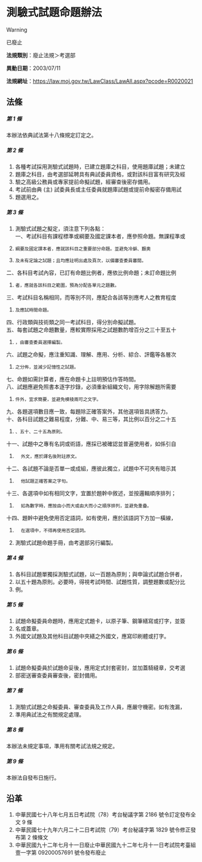 # 測驗式試題命題辦法


> [!WARNING]
> 已廢止


**法規類別**：廢止法規＞考選部

**異動日期**：2003/07/11  

**法規網址**：https://law.moj.gov.tw/LawClass/LawAll.aspx?pcode=R0020021



## 法條
##### 第 1 條
本辦法依典試法第十八條規定訂定之。

##### 第 2 條
1. 各種考試採用測驗式試題時，已建立題庫之科目，使用題庫試題；未建立
1. 題庫之科目，由考選部延聘具有典試委員資格，或對該科目富有研究及經
1. 驗之高級公務員或專家提前命擬試題，經審查後密存備用。
1. 考試前由典 (主) 試委員長或主任委員就題庫試題或提前命擬密存備用試
1. 題選用之。

##### 第 3 條
1. 測驗式試題之擬定，須注意下列各點：  
一、考試科目有課程標準或綱要及國定課本者，應參照命題。無課程準或
1.     綱要及國定課本者，應就該科目之重要部分命題。並避免冷僻、艱奧
1.     及未有定論之試題；且均應註明出處及頁次，以備審查委員審閱。  
二、各科目考試內容，已訂有命題比例者，應依比例命題；未訂命題比例
1.     者，應就各該科目之範圍，預為分配各單元之題數。  
三、考試科目名稱相同，而等別不同，應配合各該等別應考人之教育程度
1.     及應試時間命題。  
四、行政類與技術類之同一考試科目，得分別命擬試題。  
五、每套試題之命題數量，應較實際採用之試題數酌增百分之三十至五十
1.     ，由審查委員選擇編製。  
六、試題之命擬，應注重知識、理解、應用、分析、綜合、評鑑等各層次
1.     之分佈，並減少記憶性之試題。  
七、命題如需計算者，應在命題卡上註明預估作答時間。  
八、試題應避免照書本逐字抄錄，必須重新組織文句，用字除解題所需要
1.     件外，宜求簡要，並避免模稜兩可之文字。  
九、各題選項數目應一致，每題除正確答案外，其他選項皆具誘答力。  
十、各科目試題之難易程度，分難、中、易三等，其比例以百分之二十五
1.     、五十、二十五為原則。  
十一、試題中之專有名詞或術語，應採已被確認並普遍使用者，如係引自
1.       外文，應於譯名後附註原文。  
十二、各試題不論是否單一或成組，應彼此獨立，試題中不可夾有暗示其
1.       他試題正確答案之字句。  
十三、各選項中如有相同文字，宜置於題幹中敘述，並按邏輯順序排列；
1.       如為數字時，應按由小而大或由大而小之順序排列，並避免重疊。  
十四、題幹中避免使用否定語詞，如有使用，應於該語詞下方加一橫線，
1.       在選項中，不得再使用否定語詞。
1. 測驗式試題命題手冊，由考選部另行編製。

##### 第 4 條
1. 各科目試題單獨採測驗式試題，以一百題為原則；與申論式試題合併者，
1. 以五十題為原則。必要時，得視考試時間、試題性質，調整題數或配分比
1. 例。

##### 第 5 條
1. 試題命擬委員命題時，應用定式題卡，以原子筆、鋼筆繕寫或打字，並簽
1. 名或蓋章。
1. 外國文試題及其他科目試題中夾繕之外國文，應寫印刷體或打字。

##### 第 6 條
1. 試題命擬委員於試題命妥後，應用定式封套密封，並加蓋騎縫章，交考選
1. 部密送審查委員審查後，密封備用。

##### 第 7 條
1. 測驗式試題之命擬委員、審查委員及工作人員，應嚴守機密。如有洩漏，
1. 準用典試法之有關規定處理。

##### 第 8 條
本辦法未規定事項，準用有關考試法規之規定。

##### 第 9 條
本辦法自發布日施行。

## 沿革
1. 中華民國七十八年七月五日考試院（78）考台秘議字第 2186 號令訂定發布全文 9  條
1. 中華民國七十九年六月二十二日考試院（79）考台秘議字第 1829 號令修正發布第 2  條條文
1. 中華民國九十二年七月十一日廢止中華民國九十二年七月十一日考試院考臺組壹一字第 09200057691  號令發布廢止
